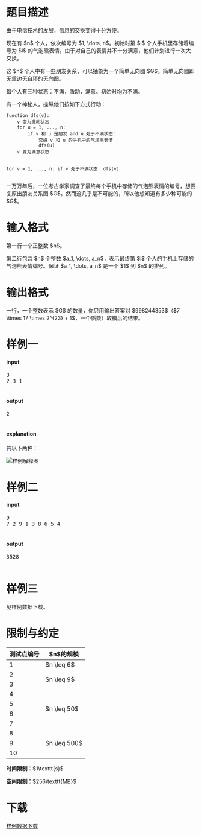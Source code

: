 # 题目描述

<p>由于电信技术的发展，信息的交换变得十分方便。</p>
<p>现在有 $n$ 个人，依次编号为 $1, \dots, n$。初始时第 $i$ 个人手机里存储着编号为 $i$ 的气泡熊表情。由于对自己的表情并不十分满意，他们计划进行一次大交换。</p>
<p>这 $n$ 个人中有一些朋友关系，可以抽象为一个简单无向图 $G$。简单无向图即无重边无自环的无向图。</p>
<p>每个人有三种状态：不满，激动，满意。初始时均为不满。</p>
<p>有一个神秘人，操纵他们按如下方式行动：</p>
<pre><code class="sh_php">function dfs(v):
    v 变为激动状态
    for u = 1, ..., n:
        if v 和 u 是朋友 and u 处于不满状态:
            交换 v 和 u 的手机中的气泡熊表情
            dfs(u)
    v 变为满意状态

for v = 1, ..., n:
    if v 处于不满状态:
        dfs(v)</code></pre>
<p>一万万年后，一位考古学家调查了最终每个手机中存储的气泡熊表情的编号，想要复原出朋友关系图 $G$。然而这几乎是不可能的，所以他想知道有多少种可能的 $G$。</p>

# 输入格式


<p>第一行一个正整数 $n$。</p>
<p>第二行包含 $n$ 个整数 $a_1, \dots, a_n$，表示最终第 $i$ 个人的手机上存储的气泡熊表情编号。保证 $a_1, \dots, a_n$ 是一个 $1$ 到 $n$ 的排列。</p>

# 输出格式


<p>一行，一个整数表示 $G$ 的数量，你只用输出答案对 $998244353$（$7 \times 17 \times 2^{23} + 1$，一个质数）取模后的结果。</p>

# 样例一


<h4>input</h4>
<pre>3
2 3 1

</pre>

<h4>output</h4>
<pre>2

</pre>

<h4>explanation</h4>
<p>共以下两种：</p>
<p><img class="img-responsive center-block" src="/source/uoj/114/img/aHR0cDovL2ltZy51b2ouYWMvcHJvYmxlbS8xMTQvc2FtcGxlLnBuZw==.png" alt="样例解释图"/></p>

# 样例二


<h4>input</h4>
<pre>9
7 2 9 1 3 8 6 5 4

</pre>

<h4>output</h4>
<pre>3528

</pre>


# 样例三


<p>见样例数据下载。</p>

# 限制与约定


<div class="table-responsive">
<table class="table table-bordered table-text-center table-vertical-middle"><thead><tr><th>测试点编号</th>
<th>$n$的规模</th>
</tr></thead><tbody><tr><td>1</td><td>$n \leq 6$</td></tr><tr><td>2</td><td rowspan="2">$n \leq 9$</td></tr><tr><td>3</td></tr><tr><td>4</td><td rowspan="4">$n \leq 50$</td></tr><tr><td>5</td></tr><tr><td>6</td></tr><tr><td>7</td></tr><tr><td>8</td><td rowspan="3">$n \leq 500$</td></tr><tr><td>9</td></tr><tr><td>10</td></tr></tbody></table></div>

<p><strong>时间限制：</strong>$1\texttt{s}$</p>
<p><strong>空间限制：</strong>$256\texttt{MB}$</p>

# 下载


<p><a href="/download.php?type=problem&amp;id=114">样例数据下载</a></p>
